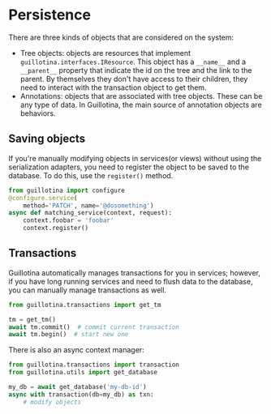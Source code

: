 # Persistence

There are three kinds of objects that are considered on the system:


- Tree objects: objects are resources that implement `guillotina.interfaces.IResource`.
  This object has a `__name__` and a `__parent__` property that indicate the id
  on the tree and the link to the parent. By themselves they don't have access to
  their children, they need to interact with the transaction object to get them.
- Annotations: objects that are associated with tree objects. These can be
  any type of data. In Guillotina, the main source of annotation objects are
  behaviors.


## Saving objects

If you're manually modifying objects in services(or views) without using
the serialization adapters, you need to register the object to be saved
to the database. To do this, use the `register()` method.


```python
from guillotina import configure
@configure.service(
    method='PATCH', name='@dosomething')
async def matching_service(context, request):
    context.foobar = 'foobar'
    context.register()
```


## Transactions

Guillotina automatically manages transactions for you in services; however,
if you have long running services and need to flush data to the database,
you can manually manage transactions as well.

```python
from guillotina.transactions import get_tm

tm = get_tm()
await tm.commit()  # commit current transaction
await tm.begin()  # start new one
```

There is also an async context manager:

```python
from guillotina.transactions import transaction
from guillotina.utils import get_database

my_db = await get_database('my-db-id')
async with transaction(db=my_db) as txn:
    # modify objects
```
